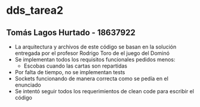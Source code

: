 # dds_tarea2
## Tomás Lagos Hurtado - 18637922

- La arquitectura y archivos de este código se basan en la solución entregada por el profesor Rodrigo Toro de el juego del Dominó
- Se implementan todos los requisitos funcionales pedidos menos:
  - Escobas cuando las cartas son repartidas
- Por falta de tiempo, no se implementan tests
- Sockets funcionando de manera correcta como se pedía en el enunciado
- Se intentó seguir todos los requerimientos de clean code para escribir el código
